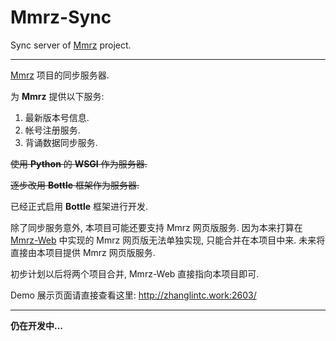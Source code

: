# Mmrz-Sync

Sync server of [Mmrz](http://github.com/zhanglintc/Mmrz) project.

------

[Mmrz](https://github.com/zhanglintc/Mmrz) 项目的同步服务器.

为 **Mmrz** 提供以下服务:

1. 最新版本号信息.
2. 帐号注册服务.
3. 背诵数据同步服务.

~~使用 **Python** 的 **WSGI** 作为服务器.~~

~~逐步改用 **Bottle** 框架作为服务器.~~

已经正式启用 **Bottle** 框架进行开发.

除了同步服务意外, 本项目可能还要支持 Mmrz 网页版服务. 因为本来打算在 [Mmrz-Web](http://github.com/zhanglintc/Mmrz-Web) 中实现的 Mmrz 网页版无法单独实现, 只能合并在本项目中来. 未来将直接由本项目提供 Mmrz 网页版服务.

初步计划以后将两个项目合并, Mmrz-Web 直接指向本项目即可.

Demo 展示页面请直接查看这里: http://zhanglintc.work:2603/

------

**仍在开发中...**
